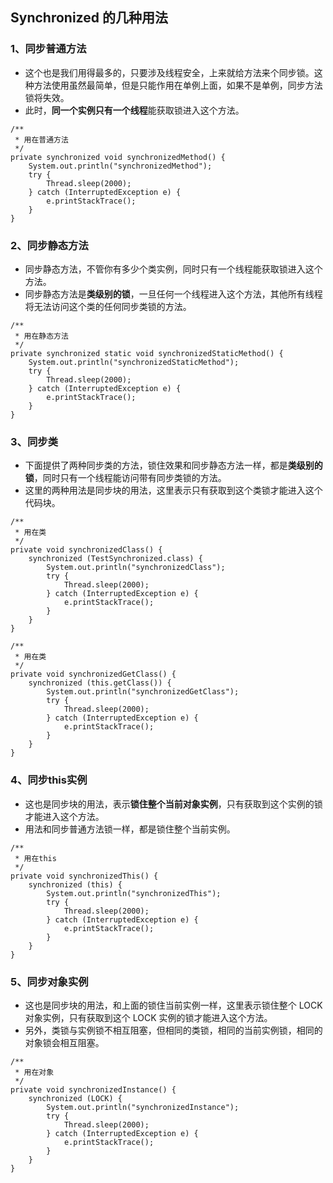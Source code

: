 ## Synchronized 的几种用法
### 1、同步普通方法
- 这个也是我们用得最多的，只要涉及线程安全，上来就给方法来个同步锁。这种方法使用虽然最简单，但是只能作用在单例上面，如果不是单例，同步方法锁将失效。
- 此时，**同一个实例只有一个线程**能获取锁进入这个方法。

```
/**
 * 用在普通方法
 */
private synchronized void synchronizedMethod() {
    System.out.println("synchronizedMethod");
    try {
        Thread.sleep(2000);
    } catch (InterruptedException e) {
        e.printStackTrace();
    }
}
```



### 2、同步静态方法
- 同步静态方法，不管你有多少个类实例，同时只有一个线程能获取锁进入这个方法。
- 同步静态方法是**类级别的锁**，一旦任何一个线程进入这个方法，其他所有线程将无法访问这个类的任何同步类锁的方法。


```
/**
 * 用在静态方法
 */
private synchronized static void synchronizedStaticMethod() {
    System.out.println("synchronizedStaticMethod");
    try {
        Thread.sleep(2000);
    } catch (InterruptedException e) {
        e.printStackTrace();
    }
}
```



### 3、同步类
- 下面提供了两种同步类的方法，锁住效果和同步静态方法一样，都是**类级别的锁**，同时只有一个线程能访问带有同步类锁的方法。
- 这里的两种用法是同步块的用法，这里表示只有获取到这个类锁才能进入这个代码块。

```
/**
 * 用在类
 */
private void synchronizedClass() {
    synchronized (TestSynchronized.class) {
        System.out.println("synchronizedClass");
        try {
            Thread.sleep(2000);
        } catch (InterruptedException e) {
            e.printStackTrace();
        }
    }
}

/**
 * 用在类
 */
private void synchronizedGetClass() {
    synchronized (this.getClass()) {
        System.out.println("synchronizedGetClass");
        try {
            Thread.sleep(2000);
        } catch (InterruptedException e) {
            e.printStackTrace();
        }
    }
}
```



### 4、同步this实例
- 这也是同步块的用法，表示**锁住整个当前对象实例**，只有获取到这个实例的锁才能进入这个方法。
- 用法和同步普通方法锁一样，都是锁住整个当前实例。
 


```
/**
 * 用在this
 */
private void synchronizedThis() {
    synchronized (this) {
        System.out.println("synchronizedThis");
        try {
            Thread.sleep(2000);
        } catch (InterruptedException e) {
            e.printStackTrace();
        }
    }
}
```


### 5、同步对象实例
- 这也是同步块的用法，和上面的锁住当前实例一样，这里表示锁住整个 LOCK 对象实例，只有获取到这个 LOCK 实例的锁才能进入这个方法。
- 另外，类锁与实例锁不相互阻塞，但相同的类锁，相同的当前实例锁，相同的对象锁会相互阻塞。


```
/**
 * 用在对象
 */
private void synchronizedInstance() {
    synchronized (LOCK) {
        System.out.println("synchronizedInstance");
        try {
            Thread.sleep(2000);
        } catch (InterruptedException e) {
            e.printStackTrace();
        }
    }
}
```



